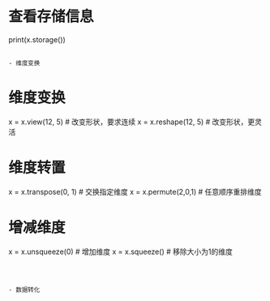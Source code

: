 # 查看存储信息
print(x.storage())

```

- 维度变换

  ```
  # 维度变换
  x = x.view(12, 5)      # 改变形状，要求连续
  x = x.reshape(12, 5)   # 改变形状，更灵活
  
  # 维度转置
  x = x.transpose(0, 1)  # 交换指定维度
  x = x.permute(2,0,1)   # 任意顺序重排维度
  
  # 增减维度
  x = x.unsqueeze(0)     # 增加维度
  x = x.squeeze()        # 移除大小为1的维度
  ```



- 数据转化

```
